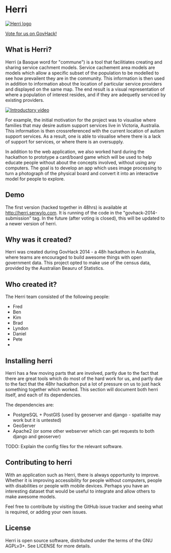 Herri
=====

[![Herri logo](https://raw.github.com/pserwylo/herri/master/docs/images/herri-logo-400px.png)](https://github.com/pserwylo/herri)

[Vote for us on GovHack!](http://hackerspace.govhack.org/content/herri-find-your-place-your-community)

What is Herri?
--------------

Herri (a Basque word for "commune") is a tool that facilitiates creating and sharing service cachment models.
Service cachement area models are models which allow a specific subset of the population to be modelled to see how prevailent they are in the community.
This information is then used in addition to information about the location of particular service providers and displayed on the same map.
The end result is a visual representation of where a population of interest resides, and if they are adequetly serviced by existing providers. 

[![Introductory video](https://raw.github.com/pserwylo/herri/master/docs/images/intro-video.png)](http://vimeo.com/100622218)

For example, the initial motivation for the project was to visualise where families that may desire autism support services live in Victoria, Australia.
This information is then crossreferenced with the current location of autism support services.
As a result, one is able to visualise where there is a lack of support for services, or where there is an oversupply.

In addition to the web application, we also worked hard during the hackathon to prototype a card/board game which will be used to help educate people without about the concepts involved, without using any computers.
The goal is to develop an app which uses image processing to turn a photograph of the physical board and convert it into an interactive model for people to explore. 

Demo
----

The first version (hacked together in 48hrs) is available at http://herri.serwylo.com. It is running of the code in the "govhack-2014-submission" tag.
In the future (after voting is closed), this will be updated to a newer version of herri.

Why was it created?
-------------------

Herri was created during GovHack 2014 - a 48h hackathon in Australia, where teams are encouraged to build awesome things with open government data. 
This project opted to make use of the census data, provided by the Australian Beauru of Statistics.

Who created it?
---------------

The Herri team consisted of the following people:
 * Fred
 * Ben
 * Kim
 * Brad
 * Lyndon
 * Daniel
 * Pete
 * 

Installing herri
----------------

Herri has a few moving parts that are involved, partly due to the fact that there are great tools which do most of the hard work for us, and partly due to the fact that the 48hr hackathon put a lot of pressure on us to just hack something together which worked. 
This section will document both herri itself, and each of its dependencies.

The dependencies are:
 * PostgreSQL + PostGIS (used by geoserver and django - spatialite may work but it is untested)
 * GeoServer
 * Apache2 (or some other webserver which can get requests to both django and geoserver)

TODO: Explain the config files for the relevant software.

Contributing to herri
---------------------

With an application such as Herri, there is always opportunity to improve. 
Whether it is improving accessibility for people without computers, people with disabilities or people with mobile devices.
Perhaps you have an interesting dataset that would be useful to integrate and allow others to make awesome models.

Feel free to contribute by visiting the GitHub issue tracker and seeing what is required, or adding your own issues.

License
-------

Herri is open source software, distributed under the terms of the GNU AGPLv3+. See LICENSE for more details.
